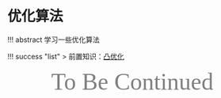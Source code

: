 # 优化算法

!!! abstract 
    学习一些优化算法

!!! success "list"
    > 前置知识：[凸优化](../Triviality/ConvexOpt.md)

<center><font face="JetBrains Mono" color=grey size=18>To Be Continued</font></center>